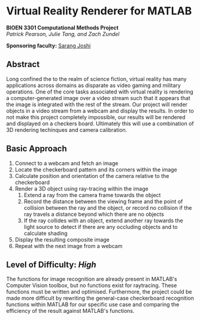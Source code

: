# Virtual Reality Renderer for MATLAB
**BIOEN 3301 Computational Methods Project**  
*Patrick Pearson, Julie Tang, and Zach Zundel*

**Sponsoring faculty:** [Sarang Joshi](https://www.bioen.utah.edu/directory/profile.php?userID=252)

## Abstract
Long confined the to the realm of science fiction, virtual reality has 
many applications across domains as disparate as video gaming and military 
operations. One of the core tasks associated with virtual reality is 
rendering a computer-generated image over a video stream such that it 
appears that the image is integrated with the rest of the stream. Our 
project will render objects in a video stream from a webcam and display 
the results. In order to not make this project completely impossible, 
our results will be rendered and displayed on a checkers board. Ultimately 
this will use a combination of 3D rendering techinques and camera calibration. 

## Basic Approach
1. Connect to a webcam and fetch an image
2. Locate the checkerboard pattern and its corners within the image 
3. Calculate position and orientation of the camera relative to the checkerboard
4. Render a 3D object using ray-tracing within the image
   1. Extend a ray from the camera frame towards the object
   2. Record the distance between the viewing frame and the point of collision
   between the ray and the object, or record no collision if the ray travels a
   distance beyond which there are no objects
   3. If the ray collides with an object, extend another ray towards the light 
   source to detect if there are any occluding objects and to calculate shading
5. Display the resulting composite image
6. Repeat with the next image from a webcam

## Level of Difficulty: *High*
The functions for image recognition are already present in MATLAB's Computer Vision
toolbox, but no functions exist for raytracing. These functions must be written and
optimised. Furthermore, the project could be made more difficult by rewriting the 
general-case checkerboard recognition functions within MATLAB for our specific use 
case and comparing the efficiency of the result against MATLAB's functions.
